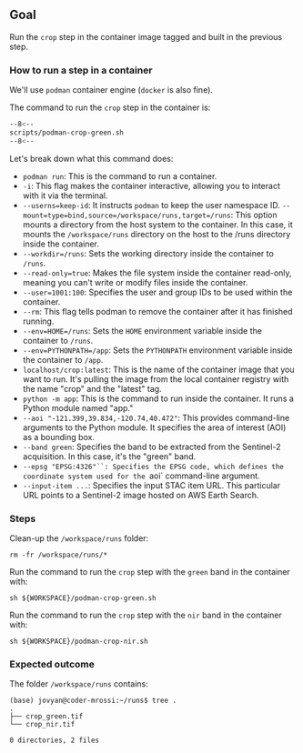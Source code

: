 ## Goal 

Run the `crop` step in the container image tagged and built in the previous step.

### How to run a step in a container

We'll use `podman` container engine (`docker` is also fine).

The command to run the `crop` step in the container is:

```bash linenums="1" hl_lines="4-5 11 15-22"
--8<--
scripts/podman-crop-green.sh
--8<--
```

Let's break down what this command does:

* `podman run`: This is the command to run a container.
* `-i`: This flag makes the container interactive, allowing you to interact with it via the terminal.
* `--userns=keep-id`: It instructs `podman` to keep the user namespace ID.
`--mount=type=bind,source=/workspace/runs,target=/runs`: This option mounts a directory from the host system to the container. In this case, it mounts the `/workspace/runs` directory on the host to the /runs directory inside the container.
* `--workdir=/runs`: Sets the working directory inside the container to `/runs`.
* `--read-only=true`: Makes the file system inside the container read-only, meaning you can't write or modify files inside the container.
* `--user=1001:100`: Specifies the user and group IDs to be used within the container.
* `--rm`: This flag tells podman to remove the container after it has finished running.
* `--env=HOME=/runs`: Sets the `HOME` environment variable inside the container to `/runs`.
* `--env=PYTHONPATH=/app`: Sets the `PYTHONPATH` environment variable inside the container to `/app`.
* `localhost/crop:latest`: This is the name of the container image that you want to run. It's pulling the image from the local container registry with the name "crop" and the "latest" tag.
* `python -m app`: This is the command to run inside the container. It runs a Python module named "app."
* `--aoi "-121.399,39.834,-120.74,40.472"`: This provides command-line arguments to the Python module. It specifies the area of interest (AOI) as a bounding box.
* `--band green`: Specifies the band to be extracted from the Sentinel-2 acquisition. In this case, it's the "green" band.
* `--epsg "EPSG:4326"``: Specifies the EPSG code, which defines the coordinate system used for the `aoi` command-line argument.
* `--input-item ...`: Specifies the input STAC item URL. This particular URL points to a Sentinel-2 image hosted on AWS Earth Search.

### Steps

Clean-up the `/workspace/runs` folder: 

```
rm -fr /workspace/runs/*
```

Run the command to run the `crop` step with the `green` band in the container with:

```
sh ${WORKSPACE}/podman-crop-green.sh
```

Run the command to run the `crop` step with the `nir` band in the container with:

```
sh ${WORKSPACE}/podman-crop-nir.sh
```

### Expected outcome

The folder `/workspace/runs` contains: 

```
(base) jovyan@coder-mrossi:~/runs$ tree .
.
├── crop_green.tif
└── crop_nir.tif

0 directories, 2 files
```

